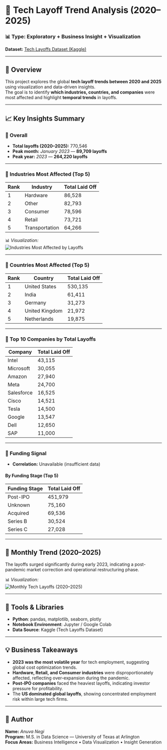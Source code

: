 # 💼 Tech Layoff Trend Analysis (2020–2025)

### 📊 Type: Exploratory + Business Insight + Visualization  
**Dataset:** [Tech Layoffs Dataset (Kaggle)](https://www.kaggle.com)  

---

## 🧠 Overview
This project explores the global **tech layoff trends between 2020 and 2025** using visualization and data-driven insights.  
The goal is to identify **which industries, countries, and companies** were most affected and highlight **temporal trends** in layoffs.

---

## 📈 Key Insights Summary

### 🔹 Overall
- **Total layoffs (2020–2025):** 770,546  
- **Peak month:** *January 2023* — **89,709 layoffs**  
- **Peak year:** *2023* — **264,220 layoffs**

---

### 🔹 Industries Most Affected (Top 5)
| Rank | Industry | Total Laid Off |
|------|-----------|----------------|
| 1 | Hardware | 86,528 |
| 2 | Other | 82,793 |
| 3 | Consumer | 78,596 |
| 4 | Retail | 73,721 |
| 5 | Transportation | 64,266 |

📊 *Visualization:*  
![Industries Most Affected by Layoffs](6a996526-b0dd-44c9-a1ff-8391efb55649.png)

---

### 🔹 Countries Most Affected (Top 5)
| Rank | Country | Total Laid Off |
|------|----------|----------------|
| 1 | United States | 530,135 |
| 2 | India | 61,411 |
| 3 | Germany | 31,273 |
| 4 | United Kingdom | 21,972 |
| 5 | Netherlands | 19,875 |

---

### 🔹 Top 10 Companies by Total Layoffs
| Company | Total Laid Off |
|----------|----------------|
| Intel | 43,115 |
| Microsoft | 30,055 |
| Amazon | 27,940 |
| Meta | 24,700 |
| Salesforce | 16,525 |
| Cisco | 14,521 |
| Tesla | 14,500 |
| Google | 13,547 |
| Dell | 12,650 |
| SAP | 11,000 |

---

### 🔹 Funding Signal
- **Correlation:** Unavailable (insufficient data)

#### By Funding Stage (Top 5)
| Funding Stage | Total Laid Off |
|----------------|----------------|
| Post-IPO | 451,979 |
| Unknown | 75,160 |
| Acquired | 69,536 |
| Series B | 30,524 |
| Series C | 27,028 |

---

## 📅 Monthly Trend (2020–2025)
The layoffs surged significantly during early 2023, indicating a post-pandemic market correction and operational restructuring phase.

📊 *Visualization:*  
![Monthly Tech Layoffs (2020–2025)](ac9cc0e6-97eb-4a6a-bb08-0e6856c88693.png)

---

## 🧩 Tools & Libraries
- **Python**: pandas, matplotlib, seaborn, plotly  
- **Notebook Environment**: Jupyter / Google Colab  
- **Data Source**: Kaggle (Tech Layoffs Dataset)

---

## 💡 Business Takeaways
- **2023 was the most volatile year** for tech employment, suggesting global cost optimization trends.  
- **Hardware, Retail, and Consumer industries** were disproportionately affected, reflecting over-expansion during the pandemic.  
- **Post-IPO companies** faced the heaviest layoffs, indicating investor pressure for profitability.  
- The **US dominated global layoffs**, showing concentrated employment risk within large tech firms.

---

## 📘 Author
**Name:** *Anuva Negi*  
**Program:** M.S. in Data Science — University of Texas at Arlington  
**Focus Areas:** Business Intelligence • Data Visualization • Insight Generation  
